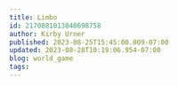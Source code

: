 ```yaml
---
title: Limbo
id: 2170881013840698758
author: Kirby Urner
published: 2023-08-25T15:45:00.009-07:00
updated: 2023-08-28T10:19:06.954-07:00
blog: world_game
tags: 
---
```


